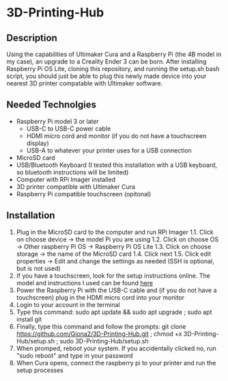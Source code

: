 # 3D-Printing-Hub
## Description
Using the capabilities of Ultimaker Cura and a Raspberry Pi (the 4B model in my case), an upgrade to a Creality Ender 3 can be born. After installing Raspberry Pi OS Lite, cloning this repository, and running the setup.sh bash script, you should just be able to plug this newly made device into your nearest 3D printer compatable with Ultimaker software.
## Needed Technolgies
- Raspberry Pi model 3 or later
  - USB-C to USB-C power cable
  - HDMI micro cord and monitor (if you do not have a touchscreen display)
  - USB-A to whatever your printer uses for a USB connection
- MicroSD card
- USB/Bluetooth Keyboard (I tested this installation with a USB keyboard, so bluetooth instructions will be limited)
- Computer with RPi Imager installed
- 3D printer compatible with Ultimaker Cura
- Raspberry Pi compatible touchscreen (opitonal)
## Installation
1. Plug in the MicroSD card to the computer and run RPi Imager
  1.1. Click on choose device -> the model Pi you are using
  1.2. Click on choose OS -> Other raspberry Pi OS -> Raspberry Pi OS Lite
  1.3. Click on choose storage -> the name of the MicroSD card
  1.4. Click next
  1.5. Click edit properties -> Edit and change the settings as needed (SSH is optional, but is not used)
2. If you have a touchscreen, look for the setup instructions online. The model and instructions I used can be found [here](https://www.raspberrypi.com/documentation/accessories/display.html)
3. Power the Raspberry Pi with the USB-C cable and (if you do not have a touchscreen) plug in the HDMI micro cord into your monitor
5. Login to your account in the terminal
6. Type this command:
  sudo apt update && sudo apt upgrade ; sudo apt install git
7. Finally, type this command and follow the prompts:
  git clone https://github.com/Giona2/3D-Printing-Hub.git ; chmod +x 3D-Printing-Hub/setup.sh ; sudo 3D-Printing-Hub/setup.sh
8. When promped, reboot your system. If you accidentally clicked no, run "sudo reboot" and type in your password
9. When Cura opens, connect the raspberry pi to your printer and run the setup processes
